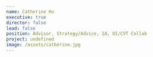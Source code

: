 ```yaml
---
name: Catherine Hu
executive: true
director: false
lead: false
position: Advisor, Strategy/Advice, IA, OI/CVT Collab
project: undefined
image: /assets/catherine.jpg
---
```

